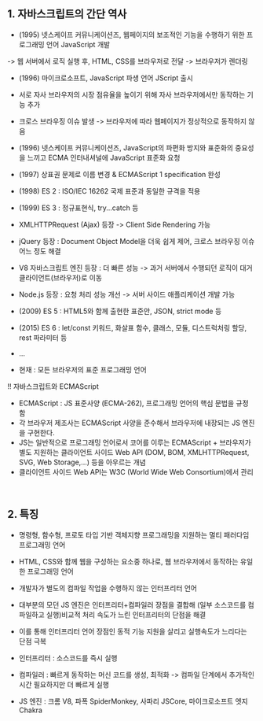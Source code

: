 ## 1. 자바스크립트의 간단 역사
* (1995) 넷스케이프 커뮤니케이션즈, 웹페이지의 보조적인 기능을 수행하기 위한 프로그래밍 언어 JavaScript 개발

-> 웹 서버에서 로직 실행 후, HTML, CSS를 브라우저로 전달 -> 브라우저가 렌더링

* (1996) 마이크로소프트, JavaScript 파생 언어 JScript 출시
* 서로 자사 브라우저의 시장 점유율을 높이기 위해 자사 브라우저에서만 동작하는 기능 추가
* 크로스 브라우징 이슈 발생 -> 브라우저에 따라 웹페이지가 정상적으로 동작하지 않음
* (1996) 넷스케이프 커뮤니케이션즈, JavaScript의 파편화 방지와 표준화의 중요성을 느끼고 ECMA 인터내셔널에 JavaScript 표준화 요청
* (1997) 상표권 문제로 이름 변경 &
        ECMAScript 1 specification 완성
* (1998) ES 2 : ISO/IEC 16262 국제 표준과 동일한 규격을 적용
* (1999) ES 3 : 정규표현식, try...catch 등
* XMLHTTPRequest (Ajax) 등장 -> Client Side Rendering 가능
* jQuery 등장 : Document Object Model을 더욱 쉽게 제어, 크로스 브라우징 이슈 어느 정도 해결
* V8 자바스크립트 엔진 등장 : 더 빠른 성능 -> 과거 서버에서 수행되던 로직이 대거 클라이언트(브라우저)로 이동
* Node.js 등장 : 요청 처리 성능 개선 -> 서버 사이드 애플리케이션 개발 가능

* (2009) ES 5 : HTML5와 함께 출현한 표준안, JSON, strict mode 등
* (2015) ES 6 : let/const 키워드, 화살표 함수, 클래스, 모듈, 디스트럭처링 할당, rest 파라미터 등
* ...
* 현재 : 모든 브라우저의 표준 프로그래밍 언어

!! 자바스크립트와 ECMAScript
* ECMAScript : JS 표준사양 (ECMA-262), 프로그래밍 언어의 핵심 문법을 규정함
* 각 브라우저 제조사는 ECMAScript 사양을 준수해서 브라우저에 내장되는 JS 엔진을 구현한다.
* JS는 일반적으로 프로그래밍 언어로서 코어를 이루는 ECMAScript + 브라우저가 별도 지원하는 클라이언트 사이드 Web API (DOM, BOM, XMLHTTPRequest, SVG, Web Storage,...) 등을 아우르는 개념
* 클라이언트 사이드 Web API는 W3C (World Wide Web Consortium)에서 관리

<br/>

## 2. 특징
* 명령형, 함수형, 프로토 타입 기반 객체지향 프로그래밍을 지원하는 멀티 패러다임 프로그래밍 언어
* HTML, CSS와 함께 웹을 구성하는 요소중 하나로, 웹 브라우저에서 동작하는 유일한 프로그래밍 언어
* 개발자가 별도의 컴파일 작업을 수행하지 않는 인터프리터 언어
* 대부분의 모던 JS 엔진은 인터프리터+컴파일러 장점을 결합해 (일부 소스코드를 컴파일하고 실행)비교적 처리 속도가 느린 인터프리터의 단점을 해결
* 이를 통해 인터프리터 언어 장점인 동적 기능 지원을 살리고 실행속도가 느리다는 단점 극복
* 인터프리터 : 소스코드를 즉시 실행
* 컴파일러 : 빠르게 동작하는 머신 코드를 생성, 최적화 -> 컴파일 단계에서 추가적인 시간 필요하지만 더 빠르게 실행

* JS 엔진 : 크롬 V8, 파폭 SpiderMonkey, 사파리 JSCore, 마이크로소프트 엣지 Chakra
